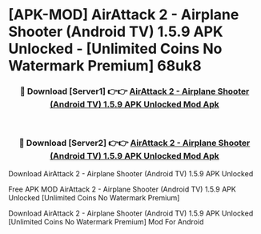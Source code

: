 # [APK-MOD] AirAttack 2 - Airplane Shooter (Android TV) 1.5.9 APK Unlocked - [Unlimited Coins No Watermark Premium] 68uk8



<div align="center">
<h3>🔴 Download [Server1] 👉👉 <a href="https://momento.my/?title=AirAttack_2_-_Airplane_Shooter_(Android_TV)_1.5.9_APK_Unlocked">AirAttack 2 - Airplane Shooter (Android TV) 1.5.9 APK Unlocked Mod Apk</a></h3><br>

<h3>🔴 Download [Server2] 👉👉 <a href="https://momento.my/?title=AirAttack_2_-_Airplane_Shooter_(Android_TV)_1.5.9_APK_Unlocked">AirAttack 2 - Airplane Shooter (Android TV) 1.5.9 APK Unlocked Mod Apk</a></h3>
</div>



Download AirAttack 2 - Airplane Shooter (Android TV) 1.5.9 APK Unlocked 

Free APK MOD AirAttack 2 - Airplane Shooter (Android TV) 1.5.9 APK Unlocked [Unlimited Coins No Watermark Premium]

Download AirAttack 2 - Airplane Shooter (Android TV) 1.5.9 APK Unlocked [Unlimited Coins No Watermark Premium] Mod For Android
